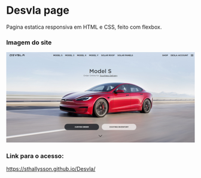# Desvla page
Pagina estatica responsiva em HTML e CSS, feito com flexbox.

### Imagem do site
<img src="Desvla.png">

### Link para o acesso:
https://sthallysson.github.io/Desvla/
